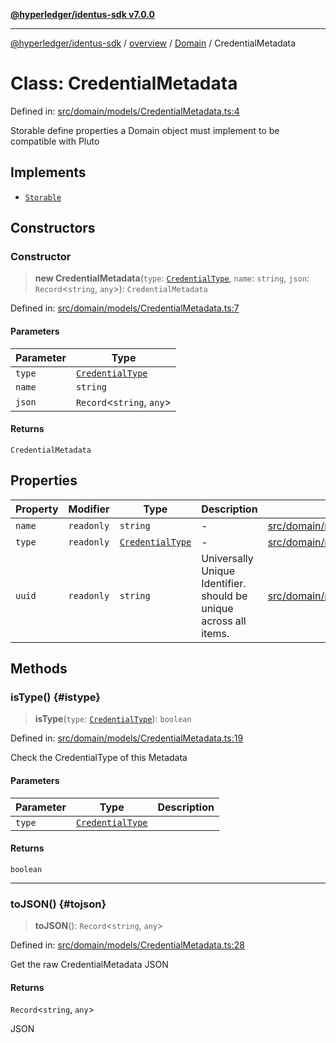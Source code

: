 [**@hyperledger/identus-sdk v7.0.0**](../../../../README.md)

***

[@hyperledger/identus-sdk](../../../../README.md) / [overview](../../../README.md) / [Domain](../README.md) / CredentialMetadata

# Class: CredentialMetadata

Defined in: [src/domain/models/CredentialMetadata.ts:4](https://github.com/hyperledger/identus-edge-agent-sdk-ts/blob/96423ee84b124a31ce63036d9d623d1cb73a13c2/src/domain/models/CredentialMetadata.ts#L4)

Storable
define properties a Domain object must implement to be compatible with Pluto

## Implements

- [`Storable`](../namespaces/Pluto/interfaces/Storable.md)

## Constructors

### Constructor

> **new CredentialMetadata**(`type`: [`CredentialType`](../enumerations/CredentialType.md), `name`: `string`, `json`: `Record`\<`string`, `any`\>): `CredentialMetadata`

Defined in: [src/domain/models/CredentialMetadata.ts:7](https://github.com/hyperledger/identus-edge-agent-sdk-ts/blob/96423ee84b124a31ce63036d9d623d1cb73a13c2/src/domain/models/CredentialMetadata.ts#L7)

#### Parameters

| Parameter | Type |
| ------ | ------ |
| `type` | [`CredentialType`](../enumerations/CredentialType.md) |
| `name` | `string` |
| `json` | `Record`\<`string`, `any`\> |

#### Returns

`CredentialMetadata`

## Properties

| Property | Modifier | Type | Description | Defined in |
| ------ | ------ | ------ | ------ | ------ |
| <a id="name"></a> `name` | `readonly` | `string` | - | [src/domain/models/CredentialMetadata.ts:9](https://github.com/hyperledger/identus-edge-agent-sdk-ts/blob/96423ee84b124a31ce63036d9d623d1cb73a13c2/src/domain/models/CredentialMetadata.ts#L9) |
| <a id="type"></a> `type` | `readonly` | [`CredentialType`](../enumerations/CredentialType.md) | - | [src/domain/models/CredentialMetadata.ts:8](https://github.com/hyperledger/identus-edge-agent-sdk-ts/blob/96423ee84b124a31ce63036d9d623d1cb73a13c2/src/domain/models/CredentialMetadata.ts#L8) |
| <a id="uuid"></a> `uuid` | `readonly` | `string` | Universally Unique Identifier. should be unique across all items. | [src/domain/models/CredentialMetadata.ts:5](https://github.com/hyperledger/identus-edge-agent-sdk-ts/blob/96423ee84b124a31ce63036d9d623d1cb73a13c2/src/domain/models/CredentialMetadata.ts#L5) |

## Methods

### isType() {#istype}

> **isType**(`type`: [`CredentialType`](../enumerations/CredentialType.md)): `boolean`

Defined in: [src/domain/models/CredentialMetadata.ts:19](https://github.com/hyperledger/identus-edge-agent-sdk-ts/blob/96423ee84b124a31ce63036d9d623d1cb73a13c2/src/domain/models/CredentialMetadata.ts#L19)

Check the CredentialType of this Metadata

#### Parameters

| Parameter | Type | Description |
| ------ | ------ | ------ |
| `type` | [`CredentialType`](../enumerations/CredentialType.md) |  |

#### Returns

`boolean`

***

### toJSON() {#tojson}

> **toJSON**(): `Record`\<`string`, `any`\>

Defined in: [src/domain/models/CredentialMetadata.ts:28](https://github.com/hyperledger/identus-edge-agent-sdk-ts/blob/96423ee84b124a31ce63036d9d623d1cb73a13c2/src/domain/models/CredentialMetadata.ts#L28)

Get the raw CredentialMetadata JSON

#### Returns

`Record`\<`string`, `any`\>

JSON
